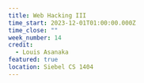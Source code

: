 ```yaml
---
title: Web Hacking III
time_start: 2023-12-01T01:00:00.000Z
time_close: ""
week_number: 14
credit:
  - Louis Asanaka
featured: true
location: Siebel CS 1404
---
```

